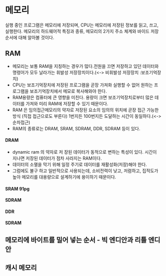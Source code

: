 # 메모리
실행 중인 프로그램은 메모리에 저장되며, CPU는 메모리에 저장된 정보를 읽고, 쓰고, 실행한다.
메모리의 하드웨어적 특징과 종류, 메모리의 2가지 주소 체계와 바이드 저장 순서에 대해 알아볼 것이다.

## RAM
- 메모리는 보통 RAM을 지칭하는 경우가 많다.전원을 끄면 저장하고 있던 데이터와 명령어가 모두 날라가는 휘발성 저장장치이다.(<-> 비휘발성 저장장치 :보조기억장치)
- CPU는 보조기억장치에 저장된 프로그램을 곧장 가져화 실행할 수 없어 원하는 프로그램을 보조기억장치에서 메모로 복사해와야 한다.
- RAM용량은 컴퓨터에 큰 영향을 미친다. 용량이 크면 보조기억장치로부터 많은 데이터를 가져와 미리 RAM에 저장할 수 있기 때문이다.
- RAM 은 임의접근메모리의 약자로 저장된 요소의 임의의 위치에 곧장 접근 가능한 방식 (직접 접근으로도 부른다) 1번지든 100번지든 도달하는 시간이 동일하다.(<->순차접근)
- RAM의 종류로는 DRAM, SRAM, SDRAM, DDR, SDRAM 등이 있다.
#### DRAM
- dynamic ram 의 약자로 저 장된 데이터가 동적으로 변하는 특성이 있다. 시간이 지나면 저장된 데이터가 점차 사라지는 RAM이다.
- 데이터의 소멸을 막기 위해 일정 주기로 데이터를 재활성화(저장)해야 한다.
- 그럼에도 불구 하고 일반적으로 사용되는데, 소비전력이 낮고, 저렴하고, 집적도가 높아 메모리를 대용량으로 설계하기에 용이하기 때문이다.
#### SRAM 91pg
#### SDRAM
#### DDR
#### SDRAM
## 메모리에 바이트를 밀어 넣는 순서 - 빅 엔디안과 리틀 엔디안

## 캐시 메모리